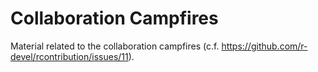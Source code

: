 # Collaboration Campfires

Material related to the collaboration campfires (c.f. https://github.com/r-devel/rcontribution/issues/11).
